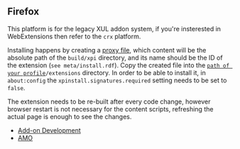 ## Firefox ##

This platform is for the legacy XUL addon system, if you're insterested in WebExtensions then refer to the `crx` platform.

Installing happens by creating a [proxy file](https://developer.mozilla.org/en-US/Add-ons/Setting_up_extension_development_environment#Firefox_extension_proxy_file), which content will be the absolute path of the `build/xpi` directory, and its name should be the ID of the extension (`see meta/install.rdf`).
Copy the created file into the [`path of your profile`](https://support.mozilla.org/en-US/kb/profiles-where-firefox-stores-user-data#w_how-do-i-find-my-profile)`/extensions` directory.
In order to be able to install it, in `about:config` the `xpinstall.signatures.required` setting needs to be set to `false`.

The extension needs to be re-built after every code change, however browser restart is not necessary for the content scripts, refreshing the actual page is enough to see the changes.

* [Add-on Development](https://developer.mozilla.org/en-US/Add-ons)
* [AMO](https://addons.mozilla.org/firefox/)
